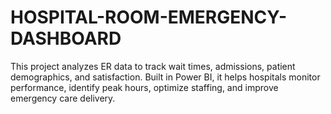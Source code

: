 # HOSPITAL-ROOM-EMERGENCY-DASHBOARD
This project analyzes ER data to track wait times, admissions, patient demographics, and satisfaction. Built in Power BI, it helps hospitals monitor performance, identify peak hours, optimize staffing, and improve emergency care delivery.
